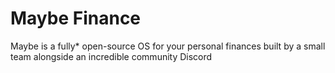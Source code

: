 # Maybe Finance

Maybe is a fully* open-source OS for your personal finances built by a small team alongside an incredible community Discord
